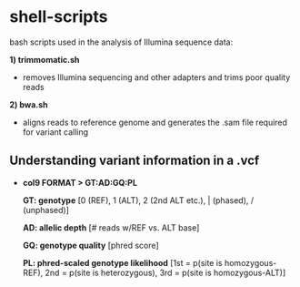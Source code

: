 # shell-scripts
bash scripts used in the analysis of Illumina sequence data:

**1) trimmomatic.sh**

- removes Illumina sequencing and other adapters and trims poor quality reads

**2) bwa.sh**

- aligns reads to reference genome and generates the .sam file required for variant calling

## Understanding variant information in a .vcf

- **col9 FORMAT > GT:AD:GQ:PL**

  **GT: genotype** [0 (REF), 1 (ALT), 2 (2nd ALT etc.), | (phased), / (unphased)]
  
  **AD: allelic depth** [# reads w/REF vs. ALT base]
  
  **GQ: genotype quality** [phred score]
  
  **PL: phred-scaled genotype likelihood** [1st = p(site is homozygous-REF), 2nd = p(site is heterozygous), 3rd = p(site is homozygous-ALT)]

